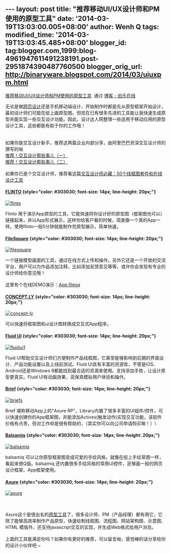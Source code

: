 --- layout: post title: "推荐移动UI/UX设计师和PM使用的原型工具" date:
'2014-03-19T13:03:00.005+08:00' author: Wenh Q tags: modified\_time:
'2014-03-19T13:03:45.485+08:00' blogger\_id:
tag:blogger.com,1999:blog-4961947611491238191.post-2951874390487760500
blogger\_orig\_url: http://binaryware.blogspot.com/2014/03/uiuxpm.html
---
[推荐移动UI/UX设计师和PM使用的原型工具](http://blog.jobbole.com/63163/)  通过
[博客 - 伯乐在线](http://blog.jobbole.com/)

无论是做[网页设计](http://blog.jobbole.com/51412/)还是手机移动端设计，开始制作时都是先从原型框架开始设计，最初设计师们可能在纸上画原型图，但现在已有很多先进的工具能让我快速生成原型并能实现一些交互设计功能。因此，设计达人网整理一些适用于移动应用的原型设计工具，这些都能有助于你的工作哦！\
\
\
如果你是交互设计新手，推荐这两篇企业内部分享，由阿里巴巴资深交互设计师的撰写的呦\
[推荐！交互设计那些事儿（一）](http://www.uisdc.com/interaction-design-3)\
[推荐！交互设计那些事儿（二）](http://www.uisdc.com/interaction-design-4)\
\
如果你已是个交互设计师，推荐看这篇[交互设计师必藏：50个线框图套件和在线设计工具](http://www.uisdc.com/interaction-kits)

#### [**FLINTO**](https://www.flinto.com/) {style="color: #303030; font-size: 14px; line-height: 20px;"}

[![flinto](http://jbcdn2.b0.upaiyun.com/2014/03/07185aedb3db531f4086f669f182b9d4.jpg)](http://jbcdn2.b0.upaiyun.com/2014/03/07185aedb3db531f4086f669f182b9d4.jpg "推荐移动UI/UX设计师和PM使用的原型工具 ")

Flinto
用于演示App原型的工具，它能快速将你设计好的原型图（框架图也可以）链接起来，并以App形式展示，这样你给客户看的时候，简直像一个真的App一样。使用flinto一般5分钟就能制作完原型展示，简单快速。

#### [**FileSquare**](http://filesq.com/) {style="color: #303030; font-size: 14px; line-height: 20px;"}

[![filesquare](http://jbcdn2.b0.upaiyun.com/2014/03/3e8fe230e6a4c91938237a8ac870658e.jpg)](http://jbcdn2.b0.upaiyun.com/2014/03/3e8fe230e6a4c91938237a8ac870658e.jpg "推荐移动UI/UX设计师和PM使用的原型工具 ")

一个链接模型画面的工具，通过在线方式上传和操作。另外它还是一个开放的交流平台，用户可以为作品添加注释，比如添加反馈意见等等，或许你会发现有专业的设计师给你意见哦！\
\
这里有个在线DEMO演示：[App.filesq](http://app.filesq.com/projects/dHIpVa)

#### [**CONCEPT.LY**](http://concept.ly/) {style="color: #303030; font-size: 14px; line-height: 20px;"}

[![concept-ly](http://jbcdn2.b0.upaiyun.com/2014/03/dc28928dfd785068f45c8053cc7ac5e9.jpg)](http://jbcdn2.b0.upaiyun.com/2014/03/dc28928dfd785068f45c8053cc7ac5e9.jpg "推荐移动UI/UX设计师和PM使用的原型工具 ")

可以快速将框架图和ui设计图转换成交互式App程序。

#### [**Fluid UI**](https://www.fluidui.com/) {style="color: #303030; font-size: 14px; line-height: 20px;"}

[![fluidui1](http://jbcdn2.b0.upaiyun.com/2014/03/99ebf13f43aa7d5e7ea00fddd2588a3d.jpg)](http://jbcdn2.b0.upaiyun.com/2014/03/99ebf13f43aa7d5e7ea00fddd2588a3d.jpg "推荐移动UI/UX设计师和PM使用的原型工具 ")

Fluid
UI帮助交互设计师们方便制作产品线框图，它甚至能够影响到后期的界面设计、产品功能设置以及上线前测试。Fluid
UI具有丰富的资源库，不管是iOS、Android还是Windows
8都能找到最合适的资源来使用。支持添加手势，让设计原型更真实。Fluid
UI有动画效果，高保真模拟用户体验和操作。

#### [**Brief**](http://giveabrief.com/) {style="color: #303030; font-size: 14px; line-height: 20px;"}

[![briefs](http://jbcdn2.b0.upaiyun.com/2014/03/97348af717a272f082f19f25555c2f0f.jpg)](http://jbcdn2.b0.upaiyun.com/2014/03/97348af717a272f082f19f25555c2f0f.jpg "推荐移动UI/UX设计师和PM使用的原型工具 ")

Brief 堪称移动App上的"Axure
RP"，Library内置了很多丰富的UI组件/控件，可以快速创建你的App框架图，并能添加Actives(触发动作)实现交互功能，该软件价格有点贵，但对工作却是很有帮助的，（其实你可以向公司申请购买嘛！）\

#### [**Balsamiq**](http://balsamiq.com/) {style="color: #303030; font-size: 14px; line-height: 20px;"}

[![balsamiq](http://jbcdn2.b0.upaiyun.com/2014/03/b70529aee218798e726f094b41e251bf.jpg)](http://jbcdn2.b0.upaiyun.com/2014/03/b70529aee218798e726f094b41e251bf.jpg "推荐移动UI/UX设计师和PM使用的原型工具 ")

balsamiq
可以让你原型框架图变成可爱的手绘风格，就像在纸上手绘草图一样，看起来很Q版。balsamiq
还内置很多手绘风格的常用UI控件，足够画一般的网页设计框架、App框架使用。

#### [**Axure**](http://www.axure.com/) {style="color: #303030; font-size: 14px; line-height: 20px;"}

[![axure](http://jbcdn2.b0.upaiyun.com/2014/03/7b0dcc3123a87ba1616b7507933856d0.jpg)](http://jbcdn2.b0.upaiyun.com/2014/03/7b0dcc3123a87ba1616b7507933856d0.jpg "推荐移动UI/UX设计师和PM使用的原型工具 ")

\
\
Axure这个是很出名的[原型工具](http://www.uisdc.com/tag/%E5%8E%9F%E5%9E%8B%E5%B7%A5%E5%85%B7)了，很多设计师、PM（产品经理）都有用它，它除了能够高效率制作产品原型，快速绘制线框图、流程图、网站架构图、示意图、HTML
模版外，还支持javascript交互的实现，并生成Web格式给用户浏览。\
\
上面的工具能满足你吗？如果你有更好的推荐，可以留言呦，感觉棒的话分享给你的设计小伙伴吧
\~

